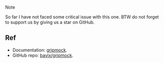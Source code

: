 > [!NOTE]
>
> So far I have not faced some critical issue with this one. BTW do not forget to support us by giving us a star on GitHub.

## Ref

- Documentation: [gripmock](https://gripmock.org).
- GitHub repo: [bavix/gripmock](https://github.com/bavix/gripmock).
